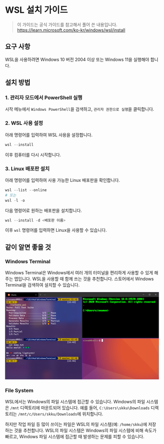 # WSL 설치 가이드

> 이 가이드는 공식 가이드를 참고해서 풀어 쓴 내용입니다.
> https://learn.microsoft.com/ko-kr/windows/wsl/install

## 요구 사항

WSL을 사용하려면 Windows 10 버전 2004 이상 또는 Windows 11을 실행해야 합니다.

## 설치 방법

### 1. 관리자 모드에서 PowerShell 실행

시작 메뉴에서 `Windows PowerShell`을 검색하고, `관리자 권한으로 실행`을 클릭합니다.

### 2. WSL 사용 설정

아래 명령어를 입력하여 WSL 사용을 설정합니다.

```powershell
wsl --install
```

이후 컴퓨터를 다시 시작합니다.

### 3. Linux 배포판 설치

아래 명령어를 입력하여 사용 가능한 Linux 배포판을 확인합니다.

```powershell
wsl --list --online
# 또는
wsl -l -o
```

다음 명령어로 원하는 배포판을 설치합니다.

```powershell
wsl --install -d <배포판 이름>
```

이후 `wsl` 명령어를 입력하면 Linux을 사용할 수 있습니다.

## 같이 알면 좋을 것

### Windows Terminal

Windows Terminal은 Windows에서 여러 개의 터미널을 편리하게 사용할 수 있게 해주는 앱입니다. WSL을 사용할 때 함께 쓰는 것을 추천합니다. 스토어에서 Windows Terminal을 검색하여 설치할 수 있습니다.

![Windows Terminal](../images/Windows%20Terminal.jpeg)

### File System

WSL에서는 Windows의 파일 시스템에 접근할 수 있습니다. Windows의 파일 시스템은 `/mnt` 디렉토리에 마운트되어 있습니다. 예를 들어, `C:\Users\skku\Downloads` 디렉토리는 `/mnt/c/Users/skku/Downloads`에 위치합니다.

하지만 작업 파일 등 많이 쓰이는 파일은 WSL의 파일 시스템(예: `/home/skku`)에 저장하는 것을 추천합니다. WSL의 파일 시스템은 Windows의 파일 시스템에 비해 속도가 빠르고, Windows 파일 시스템에 접근할 때 발생하는 문제를 피할 수 있습니다.
